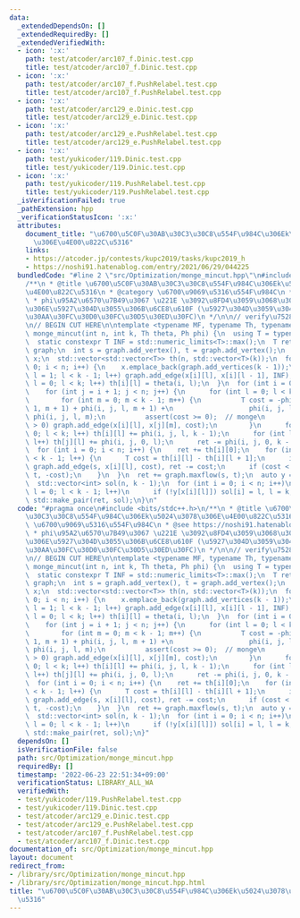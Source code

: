 ```yaml
---
data:
  _extendedDependsOn: []
  _extendedRequiredBy: []
  _extendedVerifiedWith:
  - icon: ':x:'
    path: test/atcoder/arc107_f.Dinic.test.cpp
    title: test/atcoder/arc107_f.Dinic.test.cpp
  - icon: ':x:'
    path: test/atcoder/arc107_f.PushRelabel.test.cpp
    title: test/atcoder/arc107_f.PushRelabel.test.cpp
  - icon: ':x:'
    path: test/atcoder/arc129_e.Dinic.test.cpp
    title: test/atcoder/arc129_e.Dinic.test.cpp
  - icon: ':x:'
    path: test/atcoder/arc129_e.PushRelabel.test.cpp
    title: test/atcoder/arc129_e.PushRelabel.test.cpp
  - icon: ':x:'
    path: test/yukicoder/119.Dinic.test.cpp
    title: test/yukicoder/119.Dinic.test.cpp
  - icon: ':x:'
    path: test/yukicoder/119.PushRelabel.test.cpp
    title: test/yukicoder/119.PushRelabel.test.cpp
  _isVerificationFailed: true
  _pathExtension: hpp
  _verificationStatusIcon: ':x:'
  attributes:
    document_title: "\u6700\u5C0F\u30AB\u30C3\u30C8\u554F\u984C\u306Ek\u5024\u3078\
      \u306E\u4E00\u822C\u5316"
    links:
    - https://atcoder.jp/contests/kupc2019/tasks/kupc2019_h
    - https://noshi91.hatenablog.com/entry/2021/06/29/044225
  bundledCode: "#line 2 \"src/Optimization/monge_mincut.hpp\"\n#include <bits/stdc++.h>\n\
    /**\n * @title \u6700\u5C0F\u30AB\u30C3\u30C8\u554F\u984C\u306Ek\u5024\u3078\u306E\
    \u4E00\u822C\u5316\n * @category \u6700\u9069\u5316\u554F\u984C\n * @see https://noshi91.hatenablog.com/entry/2021/06/29/044225\n\
    \ * phi\u95A2\u6570\u7B49\u3067 \u221E \u3092\u8FD4\u3059\u3068\u304D\u306F\u305D\
    \u306E\u5927\u304D\u3055\u306B\u6CE8\u610F (\u5927\u304D\u3059\u304E\u308B\u3068\
    \u30AA\u30FC\u30D0\u30FC\u30D5\u30ED\u30FC)\n */\n\n// verify\u7528: https://atcoder.jp/contests/kupc2019/tasks/kupc2019_h\n\
    \n// BEGIN CUT HERE\n\ntemplate <typename MF, typename Th, typename Ph>\nauto\
    \ monge_mincut(int n, int k, Th theta, Ph phi) {\n  using T = typename MF::flow_t;\n\
    \  static constexpr T INF = std::numeric_limits<T>::max();\n  T ret = 0;\n  MF\
    \ graph;\n  int s = graph.add_vertex(), t = graph.add_vertex();\n  std::vector<std::vector<int>>\
    \ x;\n  std::vector<std::vector<T>> th(n, std::vector<T>(k));\n  for (int i =\
    \ 0; i < n; i++) {\n    x.emplace_back(graph.add_vertices(k - 1));\n    for (int\
    \ l = 1; l < k - 1; l++) graph.add_edge(x[i][l], x[i][l - 1], INF);\n    for (int\
    \ l = 0; l < k; l++) th[i][l] = theta(i, l);\n  }\n  for (int i = 0; i < n; i++)\n\
    \    for (int j = i + 1; j < n; j++) {\n      for (int l = 0; l < k - 1; l++)\n\
    \        for (int m = 0; m < k - 1; m++) {\n          T cost = -phi(i, j, l +\
    \ 1, m + 1) + phi(i, j, l, m + 1) +\n                   phi(i, j, l + 1, m) -\
    \ phi(i, j, l, m);\n          assert(cost >= 0);  // monge\n          if (cost\
    \ > 0) graph.add_edge(x[i][l], x[j][m], cost);\n        }\n      for (int l =\
    \ 0; l < k; l++) th[i][l] += phi(i, j, l, k - 1);\n      for (int l = 0; l < k;\
    \ l++) th[j][l] += phi(i, j, 0, l);\n      ret -= phi(i, j, 0, k - 1);\n    }\n\
    \  for (int i = 0; i < n; i++) {\n    ret += th[i][0];\n    for (int l = 0; l\
    \ < k - 1; l++) {\n      T cost = th[i][l] - th[i][l + 1];\n      if (cost > 0)\
    \ graph.add_edge(s, x[i][l], cost), ret -= cost;\n      if (cost < 0) graph.add_edge(x[i][l],\
    \ t, -cost);\n    }\n  }\n  ret += graph.maxflow(s, t);\n  auto y = graph.mincut(s);\n\
    \  std::vector<int> sol(n, k - 1);\n  for (int i = 0; i < n; i++)\n    for (int\
    \ l = 0; l < k - 1; l++)\n      if (!y[x[i][l]]) sol[i] = l, l = k;\n  return\
    \ std::make_pair(ret, sol);\n}\n"
  code: "#pragma once\n#include <bits/stdc++.h>\n/**\n * @title \u6700\u5C0F\u30AB\
    \u30C3\u30C8\u554F\u984C\u306Ek\u5024\u3078\u306E\u4E00\u822C\u5316\n * @category\
    \ \u6700\u9069\u5316\u554F\u984C\n * @see https://noshi91.hatenablog.com/entry/2021/06/29/044225\n\
    \ * phi\u95A2\u6570\u7B49\u3067 \u221E \u3092\u8FD4\u3059\u3068\u304D\u306F\u305D\
    \u306E\u5927\u304D\u3055\u306B\u6CE8\u610F (\u5927\u304D\u3059\u304E\u308B\u3068\
    \u30AA\u30FC\u30D0\u30FC\u30D5\u30ED\u30FC)\n */\n\n// verify\u7528: https://atcoder.jp/contests/kupc2019/tasks/kupc2019_h\n\
    \n// BEGIN CUT HERE\n\ntemplate <typename MF, typename Th, typename Ph>\nauto\
    \ monge_mincut(int n, int k, Th theta, Ph phi) {\n  using T = typename MF::flow_t;\n\
    \  static constexpr T INF = std::numeric_limits<T>::max();\n  T ret = 0;\n  MF\
    \ graph;\n  int s = graph.add_vertex(), t = graph.add_vertex();\n  std::vector<std::vector<int>>\
    \ x;\n  std::vector<std::vector<T>> th(n, std::vector<T>(k));\n  for (int i =\
    \ 0; i < n; i++) {\n    x.emplace_back(graph.add_vertices(k - 1));\n    for (int\
    \ l = 1; l < k - 1; l++) graph.add_edge(x[i][l], x[i][l - 1], INF);\n    for (int\
    \ l = 0; l < k; l++) th[i][l] = theta(i, l);\n  }\n  for (int i = 0; i < n; i++)\n\
    \    for (int j = i + 1; j < n; j++) {\n      for (int l = 0; l < k - 1; l++)\n\
    \        for (int m = 0; m < k - 1; m++) {\n          T cost = -phi(i, j, l +\
    \ 1, m + 1) + phi(i, j, l, m + 1) +\n                   phi(i, j, l + 1, m) -\
    \ phi(i, j, l, m);\n          assert(cost >= 0);  // monge\n          if (cost\
    \ > 0) graph.add_edge(x[i][l], x[j][m], cost);\n        }\n      for (int l =\
    \ 0; l < k; l++) th[i][l] += phi(i, j, l, k - 1);\n      for (int l = 0; l < k;\
    \ l++) th[j][l] += phi(i, j, 0, l);\n      ret -= phi(i, j, 0, k - 1);\n    }\n\
    \  for (int i = 0; i < n; i++) {\n    ret += th[i][0];\n    for (int l = 0; l\
    \ < k - 1; l++) {\n      T cost = th[i][l] - th[i][l + 1];\n      if (cost > 0)\
    \ graph.add_edge(s, x[i][l], cost), ret -= cost;\n      if (cost < 0) graph.add_edge(x[i][l],\
    \ t, -cost);\n    }\n  }\n  ret += graph.maxflow(s, t);\n  auto y = graph.mincut(s);\n\
    \  std::vector<int> sol(n, k - 1);\n  for (int i = 0; i < n; i++)\n    for (int\
    \ l = 0; l < k - 1; l++)\n      if (!y[x[i][l]]) sol[i] = l, l = k;\n  return\
    \ std::make_pair(ret, sol);\n}"
  dependsOn: []
  isVerificationFile: false
  path: src/Optimization/monge_mincut.hpp
  requiredBy: []
  timestamp: '2022-06-23 22:51:34+09:00'
  verificationStatus: LIBRARY_ALL_WA
  verifiedWith:
  - test/yukicoder/119.PushRelabel.test.cpp
  - test/yukicoder/119.Dinic.test.cpp
  - test/atcoder/arc129_e.Dinic.test.cpp
  - test/atcoder/arc129_e.PushRelabel.test.cpp
  - test/atcoder/arc107_f.PushRelabel.test.cpp
  - test/atcoder/arc107_f.Dinic.test.cpp
documentation_of: src/Optimization/monge_mincut.hpp
layout: document
redirect_from:
- /library/src/Optimization/monge_mincut.hpp
- /library/src/Optimization/monge_mincut.hpp.html
title: "\u6700\u5C0F\u30AB\u30C3\u30C8\u554F\u984C\u306Ek\u5024\u3078\u306E\u4E00\u822C\
  \u5316"
---
```

